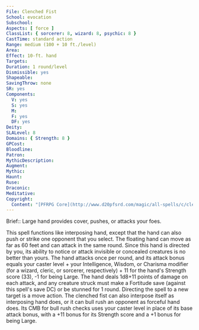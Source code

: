 ```yaml
---
File: Clenched Fist
School: evocation
Subschool: 
Aspects: [ force ]
ClassList: { sorcerer: 8, wizard: 8, psychic: 8 }
CastTime: standard action
Range: medium (100 + 10 ft./level)
Area: 
Effect: 10-ft. hand
Targets: 
Duration: 1 round/level
Dismissible: yes
Shapeable: 
SavingThrow: none
SR: yes
Components:
  V: yes
  S: yes
  M: 
  F: yes
  DF: yes
Deity: 
SLALevel: 8
Domains: { Strength: 8 }
GPCost: 
Bloodline: 
Patron: 
MythicDescription: 
Augment: 
Mythic: 
Haunt: 
Ruse: 
Draconic: 
Meditative: 
Copyright:
  Content: "[PFRPG Core](http://www.d20pfsrd.com/magic/all-spells/c/clenched-fist)"
---
```

Brief:: Large hand provides cover, pushes, or attacks your foes.

This spell functions like interposing hand, except that the hand can also push or strike one opponent that you select. The floating hand can move as far as 60 feet and can attack in the same round. Since this hand is directed by you, its ability to notice or attack invisible or concealed creatures is no better than yours. The hand attacks once per round, and its attack bonus equals your caster level + your Intelligence, Wisdom, or Charisma modifier (for a wizard, cleric, or sorcerer, respectively) + 11 for the hand's Strength score (33), -1 for being Large. The hand deals 1d8+11 points of damage on each attack, and any creature struck must make a Fortitude save (against this spell's save DC) or be stunned for 1 round. Directing the spell to a new target is a move action. The clenched fist can also interpose itself as interposing hand does, or it can bull rush an opponent as forceful hand does. Its CMB for bull rush checks uses your caster level in place of its base attack bonus, with a +11 bonus for its Strength score and a +1 bonus for being Large.
